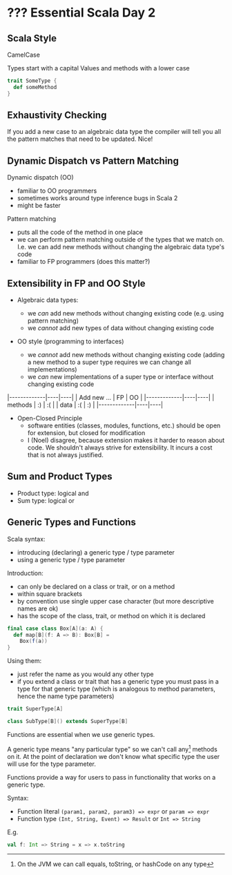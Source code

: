 # ??? Essential Scala Day 2

## Scala Style

CamelCase

Types start with a capital
Values and methods with a lower case

```scala
trait SomeType {
  def someMethod
}
```


## Exhaustivity Checking

If you add a new case to an algebraic data type the compiler will tell you all the pattern matches that need to be updated. Nice!


## Dynamic Dispatch vs Pattern Matching

Dynamic dispatch (OO)
- familiar to OO programmers
- sometimes works around type inference bugs in Scala 2
- might be faster

Pattern matching
- puts all the code of the method in one place
- we can perform pattern matching outside of the types that we match on. I.e. we can add new methods without changing the algebraic data type's code
- familiar to FP programmers (does this matter?)


## Extensibility in FP and OO Style

- Algebraic data types:
  - we *can* add new methods without changing existing code (e.g. using pattern matching)
  - we *cannot* add new types of data without changing existing code
  
- OO style (programming to interfaces)
  - we *cannot* add new methods without changing existing code (adding a new method to a super type requires we can change all implementations)
  - we *can* new implementations of a super type or interface without changing existing code
  
|-------------|----|----|
| Add new ... | FP | OO |
|-------------|----|----|
| methods     | :) | :( |
| data        | :( | :) |
|-------------|----|----|

- Open-Closed Principle
  - software entities (classes, modules, functions, etc.) should be open for extension, but closed for modification
  - I (Noel) disagree, because extension makes it harder to reason about code. We shouldn't always strive for extensibility. It incurs a cost that is not always justified.


## Sum and Product Types

- Product type: logical and
- Sum type: logical or


## Generic Types and Functions

Scala syntax:
- introducing (declaring) a generic type / type parameter
- using a generic type / type parameter

Introduction:
- can only be declared on a class or trait, or on a method
- within square brackets
- by convention use single upper case character (but more descriptive names are ok)
- has the scope of the class, trait, or method on which it is declared

```scala
final case class Box[A](a: A) {
  def map[B](f: A => B): Box[B] =
    Box(f(a))
}
```

Using them:
- just refer the name as you would any other type
- if you extend a class or trait that has a generic type you must pass in a type for that generic type (which is analogous to method parameters, hence the name type parameters)

```scala
trait SuperType[A]

class SubType[B]() extends SuperType[B]
```

Functions are essential when we use generic types.

A generic type means "any particular type" so we can't call any[^1] methods on it. At the point of declaration we don't know what specific type the user will use for the type parameter.

Functions provide a way for users to pass in functionality that works on a generic type.

Syntax:

- Function literal `(param1, param2, param3) => expr` or `param => expr`
- Function type `(Int, String, Event) => Result` or `Int => String`

E.g.

```scala
val f: Int => String = x => x.toString
```

[^1]: On the JVM we can call equals, toString, or hashCode on any type
